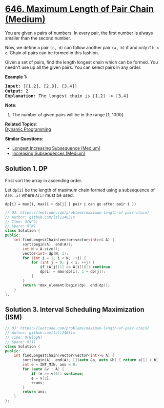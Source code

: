# [646. Maximum Length of Pair Chain (Medium)](https://leetcode.com/problems/maximum-length-of-pair-chain/)

<p>
You are given <code>n</code> pairs of numbers. In every pair, the first number is always smaller than the second number.
</p>

<p>
Now, we define a pair <code>(c, d)</code> can follow another pair <code>(a, b)</code> if and only if <code>b &lt; c</code>. Chain of pairs can be formed in this fashion. 
</p>

<p>
Given a set of pairs, find the length longest chain which can be formed. You needn't use up all the given pairs. You can select pairs in any order.
</p>


<p><b>Example 1:</b><br>
</p><pre><b>Input:</b> [[1,2], [2,3], [3,4]]
<b>Output:</b> 2
<b>Explanation:</b> The longest chain is [1,2] -&gt; [3,4]
</pre>
<p></p>

<p><b>Note:</b><br>
</p><ol>
<li>The number of given pairs will be in the range [1, 1000].</li>
</ol>
<p></p>

**Related Topics**:  
[Dynamic Programming](https://leetcode.com/tag/dynamic-programming/)

**Similar Questions**:
* [Longest Increasing Subsequence (Medium)](https://leetcode.com/problems/longest-increasing-subsequence/)
* [Increasing Subsequences (Medium)](https://leetcode.com/problems/increasing-subsequences/)

## Solution 1. DP

First sort the array in ascending order.

Let `dp[i]` be the length of maximum chain formed using a subsequence of `A[0..i]` where `A[i]` must be used.

```
dp[i] = max(1, max(1 + dp[j] | pair j can go after pair i ))
```

```cpp
// OJ: https://leetcode.com/problems/maximum-length-of-pair-chain/
// Author: github.com/lzl124631x
// Time: O(N^2)
// Space: O(N)
class Solution {
public:
    int findLongestChain(vector<vector<int>>& A) {
        sort(begin(A), end(A));
        int N = A.size();
        vector<int> dp(N, 1);
        for (int i = 1; i < N; ++i) {
            for (int j = 0; j < i; ++j) {
                if (A[j][1] >= A[i][0]) continue;
                dp[i] = max(dp[i], 1 + dp[j]);
            }
        }
        return *max_element(begin(dp), end(dp));
    }
};
```

## Solution 3. Interval Scheduling Maximization (ISM)

```cpp
// OJ: https://leetcode.com/problems/maximum-length-of-pair-chain/
// Author: github.com/lzl124631x
// Time: O(NlogN)
// Space: O(1)
class Solution {
public:
    int findLongestChain(vector<vector<int>>& A) {
        sort(begin(A), end(A), [](auto &a, auto &b) { return a[1] < b[1]; });
        int e = INT_MIN, ans = 0;
        for (auto &v : A) {
            if (e >= v[0]) continue;
            e = v[1];
            ++ans;
        }
        return ans;
    }
};
```
